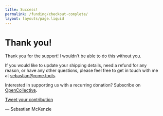 ```yaml
---
title: Success!
permalink: /funding/checkout-complete/
layout: layouts/page.liquid
---
```


# Thank you!

Thank you for the support! I wouldn't be able to do this without you.

If you would like to update your shipping details, need a refund for any reason, or have any other questions, please feel free to get in touch with me at [sebastian@rome.tools](mailto:sebastian@rome.tools).

Interested in supporting us with a recurring donation? Subscribe on [OpenCollective](https://opencollective.com/rometools/).

<a class="button primary" id="tweet" href="#">Tweet your contribution</a>

&mdash; Sebastian McKenzie

<script>
  const tweetButton = document.querySelector("#tweet");
  const tier = localStorage.getItem("checkout-tier");
  const leading = tier == null || tier === "Custom" ? "I just sponsored @rometools" : `I just sponsored @rometools as a ${tier}`;
  const tweetTemplate = `${leading}! Rome is a new open source JavaScript and web toolchain. Find out more and contribute at https://rome.tools/funding/`;
  tweetButton.href = `https://twitter.com/intent/tweet?text=${encodeURI(tweetTemplate)}`;
</script>